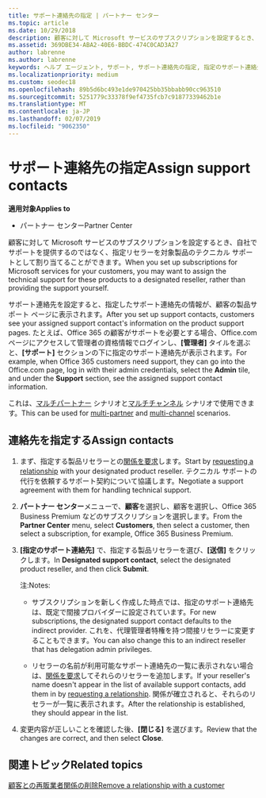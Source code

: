 ```yaml
---
title: サポート連絡先の指定 | パートナー センター
ms.topic: article
ms.date: 10/29/2018
description: 顧客に対して Microsoft サービスのサブスクリプションを設定するとき、自社でサポートを提供するのではなく、指定リセラーを対象製品のテクニカル サポートとして割り当てることができます。
ms.assetid: 369DBE34-ABA2-40E6-BBDC-474C0CAD3A27
author: labrenne
ms.author: labrenne
keywords: ヘルプ エージェント, サポート, サポート連絡先の指定, 指定のサポート連絡先
ms.localizationpriority: medium
ms.custom: seodec18
ms.openlocfilehash: 89b5d6bc493e1de970425bb35bbabb90cc963510
ms.sourcegitcommit: 5251779c33378f9ef4735fcb7c91877339462b1e
ms.translationtype: MT
ms.contentlocale: ja-JP
ms.lasthandoff: 02/07/2019
ms.locfileid: "9062350"
---
```

# <a name="assign-support-contacts"></a><span data-ttu-id="28a54-104">サポート連絡先の指定</span><span class="sxs-lookup"><span data-stu-id="28a54-104">Assign support contacts</span></span>

**<span data-ttu-id="28a54-105">適用対象</span><span class="sxs-lookup"><span data-stu-id="28a54-105">Applies to</span></span>**

-  <span data-ttu-id="28a54-106">パートナー センター</span><span class="sxs-lookup"><span data-stu-id="28a54-106">Partner Center</span></span>

<span data-ttu-id="28a54-107">顧客に対して Microsoft サービスのサブスクリプションを設定するとき、自社でサポートを提供するのではなく、指定リセラーを対象製品のテクニカル サポートとして割り当てることができます。</span><span class="sxs-lookup"><span data-stu-id="28a54-107">When you set up subscriptions for Microsoft services for your customers, you may want to assign the technical support for these products to a designated reseller, rather than providing the support yourself.</span></span>

<span data-ttu-id="28a54-108">サポート連絡先を設定すると、指定したサポート連絡先の情報が、顧客の製品サポート ページに表示されます。</span><span class="sxs-lookup"><span data-stu-id="28a54-108">After you set up support contacts, customers see your assigned support contact's information on the product support pages.</span></span> <span data-ttu-id="28a54-109">たとえば、Office 365 の顧客がサポートを必要とする場合、Office.com ページにアクセスして管理者の資格情報でログインし、**[管理者]** タイルを選ぶと、**[サポート]** セクションの下に指定のサポート連絡先が表示されます。</span><span class="sxs-lookup"><span data-stu-id="28a54-109">For example, when Office 365 customers need support, they can go into the Office.com page, log in with their admin credentials, select the **Admin** tile, and under the **Support** section, see the assigned support contact information.</span></span>

<span data-ttu-id="28a54-110">これは、[マルチパートナー](multipartner.md) シナリオと[マルチチャンネル](multichannel.md) シナリオで使用できます。</span><span class="sxs-lookup"><span data-stu-id="28a54-110">This can be used for [multi-partner](multipartner.md) and [multi-channel](multichannel.md) scenarios.</span></span> 

<a href="" id="assigncontacts"></a>
## <a name="assign-contacts"></a><span data-ttu-id="28a54-111">連絡先を指定する</span><span class="sxs-lookup"><span data-stu-id="28a54-111">Assign contacts</span></span>

1.  <span data-ttu-id="28a54-112">まず、指定する製品リセラーとの[関係を要求](request-a-relationship-with-a-customer.md)します。</span><span class="sxs-lookup"><span data-stu-id="28a54-112">Start by [requesting a relationship](request-a-relationship-with-a-customer.md) with your designated product reseller.</span></span> <span data-ttu-id="28a54-113">テクニカル サポートの代行を依頼するサポート契約について協議します。</span><span class="sxs-lookup"><span data-stu-id="28a54-113">Negotiate a support agreement with them for handling technical support.</span></span>

2.  <span data-ttu-id="28a54-114">**パートナー センター**メニューで、**顧客**を選択し、顧客を選択し、Office 365 Business Premium などのサブスクリプションを選択します。</span><span class="sxs-lookup"><span data-stu-id="28a54-114">From the **Partner Center** menu, select **Customers**, then select a customer, then select a subscription, for example, Office 365 Business Premium.</span></span>

3.  <span data-ttu-id="28a54-115">**[指定のサポート連絡先]** で、指定する製品リセラーを選び、**[送信]** をクリックします。</span><span class="sxs-lookup"><span data-stu-id="28a54-115">In  **Designated support contact**, select the designated product reseller, and then click **Submit**.</span></span> 

    <span data-ttu-id="28a54-116">注:</span><span class="sxs-lookup"><span data-stu-id="28a54-116">Notes:</span></span> 
    
    *  <span data-ttu-id="28a54-117">サブスクリプションを新しく作成した時点では、指定のサポート連絡先は、既定で間接プロバイダーに設定されています。</span><span class="sxs-lookup"><span data-stu-id="28a54-117">For new subscriptions, the designated support contact defaults to the indirect provider.</span></span> <span data-ttu-id="28a54-118">これを、代理管理者特権を持つ間接リセラーに変更することもできます。</span><span class="sxs-lookup"><span data-stu-id="28a54-118">You can also change this to an indirect reseller that has delegation admin privileges.</span></span>
    
    *  <span data-ttu-id="28a54-119">リセラーの名前が利用可能なサポート連絡先の一覧に表示されない場合は、[関係を要求](request-a-relationship-with-a-customer.md)してそれらのリセラーを追加します。</span><span class="sxs-lookup"><span data-stu-id="28a54-119">If your reseller's name doesn't appear in the list of available support contacts, add them in by [requesting a relationship](request-a-relationship-with-a-customer.md).</span></span> <span data-ttu-id="28a54-120">関係が確立されると、それらのリセラーが一覧に表示されます。</span><span class="sxs-lookup"><span data-stu-id="28a54-120">After the relationship is established, they should appear in the list.</span></span>  

4.  <span data-ttu-id="28a54-121">変更内容が正しいことを確認した後、**[閉じる]** を選びます。</span><span class="sxs-lookup"><span data-stu-id="28a54-121">Review that the changes are correct, and then select **Close**.</span></span>

## <a name="related-topics"></a><span data-ttu-id="28a54-122">関連トピック</span><span class="sxs-lookup"><span data-stu-id="28a54-122">Related topics</span></span>

[<span data-ttu-id="28a54-123">顧客との再販業者関係の削除</span><span class="sxs-lookup"><span data-stu-id="28a54-123">Remove a relationship with a customer</span></span>](remove-a-relationship.md)